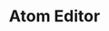 ---
blog: http://blog.atom.io/
codehost: https://github.com/https://github.com/atom/atom
images:
- atom_io-icon.svg
- atom_io-ar21.svg
logohandle: atom_io
sort: atomeditor
tags:
- text_editor
title: Atom Editor
twitter: https://x.com/AtomEditor
website: https://atom.io/
wikipedia: https://en.wikipedia.org/wiki/Atom_(text_editor)
---